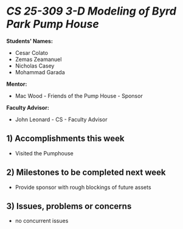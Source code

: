 # *CS 25-309 3-D Modeling of Byrd Park Pump House*

**Students' Names:**
- Cesar Colato 
- Zemas Zeamanuel
- Nicholas Casey
- Mohammad Garada

**Mentor:**
- Mac Wood - Friends of the Pump House - Sponsor

**Faculty Advisor:**
- John Leonard - CS - Faculty Advisor

## 1) Accomplishments this week ##
   - Visited the Pumphouse


## 2) Milestones to be completed next week ##
   - Provide sponsor with rough blockings of future assets

## 3) Issues, problems or concerns ##
   - no concurrent issues
   


